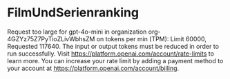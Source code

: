# FilmUndSerienranking
Request too large for gpt-4o-mini in organization org-4GZYz75Z7PyTioZLivWbhsZM on tokens per min (TPM): Limit 60000, Requested 117640. The input or output tokens must be reduced in order to run successfully. Visit https://platform.openai.com/account/rate-limits to learn more. You can increase your rate limit by adding a payment method to your account at https://platform.openai.com/account/billing.